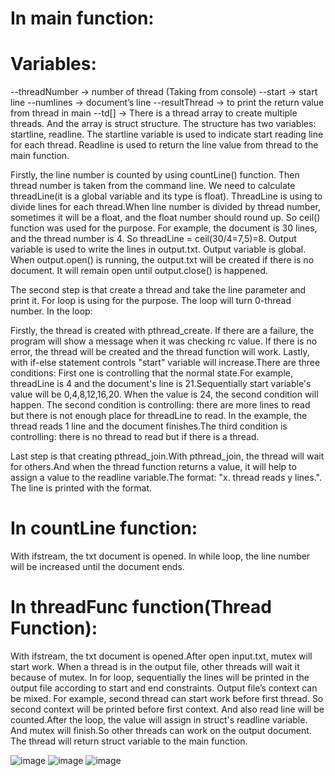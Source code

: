 # In main function:
# Variables:
--threadNumber -> number of thread (Taking from console)
--start -> start line
--numlines -> document’s line
--resultThread -> to print the return value from thread in main
--td[] -> There is a thread array to create multiple threads. And the array is struct structure. The
structure has two variables: startline, readline. The startline variable is used to indicate start reading
line for each thread. Readline is used to return the line value from thread to the main function.
    
   Firstly, the line number is counted by using countLine() function. Then thread number is taken
from the command line. We need to calculate threadLine(it is a global variable and its type is float).
ThreadLine is using to divide lines for each thread.When line number is divided by thread number,
sometimes it will be a float, and the float number should round up. So ceil() function was used for
the purpose. For example, the document is 30 lines, and the thread number is 4. So threadLine =
ceil(30/4=7,5)=8. Output variable is used to write the lines in output.txt. Output variable is global.
When output.open() is running, the output.txt will be created if there is no document. It will remain
open until output.close() is happened.

   The second step is that create a thread and take the line parameter and print it. For loop is using
for the purpose. The loop will turn 0-thread number. In the loop:

   Firstly, the thread is created with pthread_create. If there are a failure, the program will show a
message when it was checking rc value. If there is no error, the thread will be created and the thread
function will work. Lastly, with if-else statement controls "start" variable will increase.There are
three conditions: First one is controlling that the normal state.For example, threadLine is 4 and the
document's line is 21.Sequentially start variable's value will be 0,4,8,12,16,20. When the value is
24, the second condition will happen. The second condition is controlling: there are more lines to
read but there is not enough place for threadLine to read. In the example, the thread reads 1 line and
the document finishes.The third condition is controlling: there is no thread to read but if there is a
thread.

   Last step is that creating pthread_join.With pthread_join, the thread will wait for others.And
when the thread function returns a value, it will help to assign a value to the readline variable.The
format: "x. thread reads y lines.". The line is printed with the format.

# In countLine function:
With ifstream, the txt document is opened. In while loop, the line number will be increased until
the document ends.

# In threadFunc function(Thread Function):
With ifstream, the txt document is opened.After open input.txt, mutex will start work. When a
thread is in the output file, other threads will wait it because of mutex. In for loop, sequentially the
lines will be printed in the output file according to start and end constraints. Output file’s context
can be mixed. For example, second thread can start work before first thread. So second context will
be printed before first context. And also read line will be counted.After the loop, the value will
assign in struct's readline variable. And mutex will finish.So other threads can work on the output
document. The thread will return struct variable to the main function.

![image]()
![image]()
![image]()
